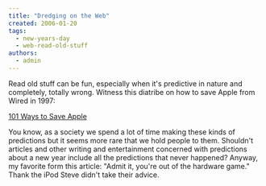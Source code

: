 ```yaml
---
title: "Dredging on the Web"
created: 2006-01-20
tags: 
  - new-years-day
  - web-read-old-stuff
authors: 
  - admin
---
```


Read old stuff can be fun, especially when it's predictive in nature and completely, totally wrong. Witness this diatribe on how to save Apple from Wired in 1997:

[101 Ways to Save Apple](http://www.wired.com/wired/archive/5.06/apple.html)

You know, as a society we spend a lot of time making these kinds of predictions but it seems more rare that we hold people to them. Shouldn't articles and other writing and entertainment concerned with predictions about a new year include all the predictions that never happened? Anyway, my favorite form this article: "Admit it, you're out of the hardware game." Thank the iPod Steve didn't take their advice.
